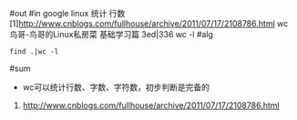 #out
#in
google linux 统计 行数
[1]http://www.cnblogs.com/fullhouse/archive/2011/07/17/2108786.html
wc
鸟哥-鸟哥的Linux私房菜 基础学习篇 3ed|336
wc -l
#alg
```
find .|wc -l
```
#sum
- wc可以统计行数、字数、字符数，初步判断是完备的
1. http://www.cnblogs.com/fullhouse/archive/2011/07/17/2108786.html
